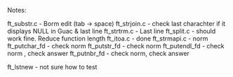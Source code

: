 Notes:

ft_substr.c - Borm edit (tab -> space)
ft_strjoin.c - check last charachter if it displays NULL in Guac & last line
ft_strtrm.c - Last line
ft_split.c - should work fine. Reduce function length
ft_itoa.c - done
ft_strmapi.c - norm
ft_putchar_fd - check norm
ft_putstr_fd - check norm
ft_putendl_fd - check norm , check answer
ft_putnbr_fd - check norm, check answer

ft_lstnew - not sure how to test